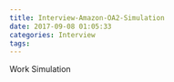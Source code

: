 ```yaml
---
title: Interview-Amazon-OA2-Simulation
date: 2017-09-08 01:05:33
categories: Interview
tags:
---
```


Work Simulation

